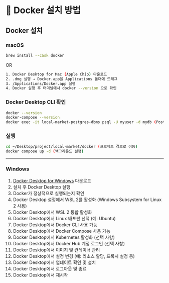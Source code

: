 # 🐳 Docker 설치 방법

## Docker 설치

### macOS
```bash
brew install --cask docker
```
OR
```bash
1. Docker Desktop for Mac (Apple Chip) 다운로드
2. .dmg 실행 → Docker.app을 Applications 폴더에 드래그
3. /Applications/Docker.app 실행
4. Docker 실행 후 터미널에서 docker --version 으로 확인
```

### Docker Desktop CLI 확인
```bash
docker --version
docker-compose --version
docker exec -it local-market-postgres-dbms psql -U myuser -d mydb (PostgreSQL 접속)
```

### 실행
```bash
cd ~/Desktop/project/local-market/docker (프로젝트 경로로 이동)
docker compose up -d (백그라운드 실행)
```

---
### Windows
1. [Docker Desktop for Windows](https://www.docker.com/products/docker-desktop) 다운로드
2. 설치 후 Docker Desktop 실행
3. Docker가 정상적으로 실행되는지 확인
4. Docker Desktop 설정에서 WSL 2를 활성화 (Windows Subsystem for Linux 2 사용)
5. Docker Desktop에서 WSL 2 통합 활성화
6. Docker Desktop에서 Linux 배포판 선택 (예: Ubuntu)
7. Docker Desktop에서 Docker CLI 사용 가능
8. Docker Desktop에서 Docker Compose 사용 가능
9. Docker Desktop에서 Kubernetes 활성화 (선택 사항)
10. Docker Desktop에서 Docker Hub 계정 로그인 (선택 사항)
11. Docker Desktop에서 이미지 및 컨테이너 관리
12. Docker Desktop에서 설정 변경 (예: 리소스 할당, 프록시 설정 등)
13. Docker Desktop에서 업데이트 확인 및 설치
14. Docker Desktop에서 로그아웃 및 종료
15. Docker Desktop에서 재시작
